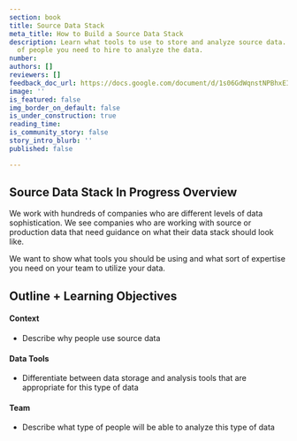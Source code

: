 ```yaml
---
section: book
title: Source Data Stack
meta_title: How to Build a Source Data Stack
description: Learn what tools to use to store and analyze source data. See what type
  of people you need to hire to analyze the data.
number: 
authors: []
reviewers: []
feedback_doc_url: https://docs.google.com/document/d/1s06GdWqnstNPBhxEIkGWn9Obqb2CfOhCT8XY5OlNVT0/edit?usp=sharing
image: ''
is_featured: false
img_border_on_default: false
is_under_construction: true
reading_time: 
is_community_story: false
story_intro_blurb: ''
published: false

---
```

## Source Data Stack In Progress Overview

We work with hundreds of companies who are different levels of data sophistication. We see companies who are working with source or production data that need guidance on what their data stack should look like.

We want to show what tools you should be using and what sort of expertise you need on your team to utilize your data.

## Outline + Learning Objectives

#### Context

* Describe why people use source data

#### Data Tools

* Differentiate between data storage and analysis tools that are appropriate for this type of data

#### Team

* Describe what type of people will be able to analyze this type of data